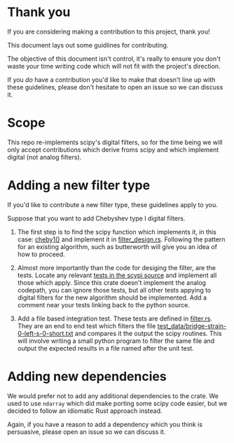 # Thank you

If you are considering making a contribution to this project, thank you!

This document lays out some guidlines for contributing.  

The objective of this document isn't control, it's really to ensure you don't waste your time writing code which will not fit with the project's direction.

If you _do_ have a contribution you'd like to make that doesn't line up with these guidelines, please don't hesitate to open an issue so we can discuss it.

# Scope

This repo re-implements scipy's digital filters, so for the time being we will only accept contributions which derive froms scipy and which implement digital (not analog filters).

# Adding a new filter type

If you'd like to contribute a new filter type, these guidelines apply to you.

Suppose that you want to add Chebyshev type I digital filters. 


1. The first step is to find the scipy function which implements it, in this case: [cheby1()](https://github.com/scipy/scipy/blob/ee9985aafef8d3d99e19b2594767cf5fb8bfc3e6/scipy/signal/_filter_design.py#L3099) and implement it in [filter_design.rs](src/filter_design.rs).  Following the pattern for an existing algorithm, such as butterworth will give you an idea of how to proceed.

2. Almost more importantly than the code for desiging the filter, are the tests.  Locate any relevant [tests in the scypi source](https://github.com/scipy/scipy/blob/cbec0462607835cd38c2a03e80e7d23eba170aaa/scipy/signal/tests/test_filter_design.py#L2636) and implement all those which apply.  Since this crate doesn't implement the analog codepath, you can ignore those tests, but all other tests appying to digital filters for the new algorithm should be implemented.  Add a comment near your tests linking back to the python source.

3. Add a file based integration test.  These tests are defined in [filter.rs](src/filter.rs).  They are an end to end test which filters the file [test_data/bridge-strain-0-left-s-0-short.txt](test_data/bridge-strain-0-left-s-0-short.txt) and compares it the output the scipy routines.  This will involve writing a small python program to filter the same file and output the expected results in a file named after the unit test.

# Adding new dependencies

We would prefer not to add any additional dependencies to the crate.  We used to use `ndarray` which did make porting some scipy code easier, but we decided to follow an idiomatic Rust approach instead.

Again, if you have a reason to add a dependency which you think is persuasive, please open an issue so we can discuss it.